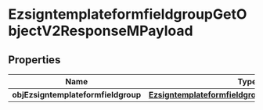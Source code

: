 
# EzsigntemplateformfieldgroupGetObjectV2ResponseMPayload

## Properties
| Name | Type | Description | Notes |
| ------------ | ------------- | ------------- | ------------- |
| **objEzsigntemplateformfieldgroup** | [**EzsigntemplateformfieldgroupResponseCompound**](EzsigntemplateformfieldgroupResponseCompound.md) |  |  |



